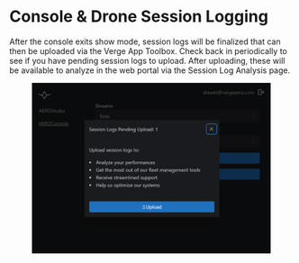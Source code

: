 # Console & Drone Session Logging

After the console exits show mode, session logs will be finalized that can then be uploaded via the Verge App Toolbox. Check back in periodically to see if you have pending session logs to upload. After uploading, these will be available to analyze in the web portal via the Session Log Analysis page.

<figure><img src="../../.gitbook/assets/image (3) (1) (1) (1) (1).png" alt=""><figcaption></figcaption></figure>
